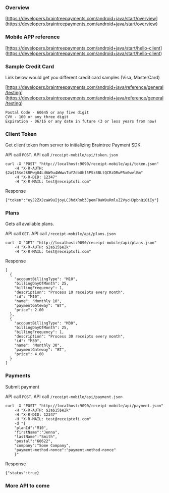 ### Overview

   [https://developers.braintreepayments.com/android+java/start/overview] (https://developers.braintreepayments.com/android+java/start/overview)

### Mobile APP reference

   [https://developers.braintreepayments.com/android+java/start/hello-client] (https://developers.braintreepayments.com/android+java/start/hello-client)
   
### Sample Credit Card
   
Link below would get you different credit card samples (Visa, MasterCard)
   
   [https://developers.braintreepayments.com/android+java/reference/general/testing] (https://developers.braintreepayments.com/android+java/reference/general/testing)
   
    Postal Code - 60645 or any five digit
    CVV - 100 or any three digit
    Expiration - 06/16 or any date in future (3 or less years from now)   

### Client Token

Get client token from server to initializing Braintree Payment SDK.

API call `POST`. API call `/receipt-mobile/api/token.json`

    curl -X "POST" "http://localhost:9090/receipt-mobile/api/token.json"
    	-H "X-R-AUTH: $2a$15$e2kRPwg04Ld6W9u4WWwvTuYZdbUhf5PSz8BLtQCRzDRwP5x0wvlBm"
    	-H "X-R-DID: 12347"
    	-H "X-R-MAIL: test@receiptofi.com"

Response

    {"token":"eyJ2ZXJzaW9uIjoyLCJhdXRob3JpemF0aW9uRmluZ2VycHJpbnQiOiIy"}

### Plans

Gets all available plans.

API call `GET`. API call `/receipt-mobile/api/plans.json`

    curl -X "GET" "http://localhost:9090/receipt-mobile/api/plans.json"
    	-H "X-R-AUTH: $2a$15$e2k"
    	-H "X-R-MAIL: test@receiptofi.com"

Response

    [
      {
        "accountBillingType": "M10",
        "billingDayOfMonth": 25,
        "billingFrequency": 1,
        "description": "Process 10 receipts every month",
        "id": "M10",
        "name": "Monthly 10",
        "paymentGateway": "BT",
        "price": 2.00
      },
      {
        "accountBillingType": "M30",
        "billingDayOfMonth": 25,
        "billingFrequency": 1,
        "description": "Process 30 receipts every month",
        "id": "M30",
        "name": "Monthly 30",
        "paymentGateway": "BT",
        "price": 4.00
      }
    ]

### Payments

Submit payment

API call `POST`. API call `/receipt-mobile/api/payment.json`
    	
    curl -X "POST" "http://localhost:9090/receipt-mobile/api/payment.json" 
    	-H "X-R-AUTH: $2a$15$e2k" 
    	-H "X-R-DID: 12347" 
    	-H "X-R-MAIL: test@receiptofi.com" 
    	-d "{
    	"planId":"M10",
    	"firstName":"Jenna",
    	"lastName":"Smith", 
    	"postal":"60622",
    	"company":"Some Company",
    	"payment-method-nonce":"payment-method-nonce"
    	}"	

Response

    {"status":true}

### More API to come
